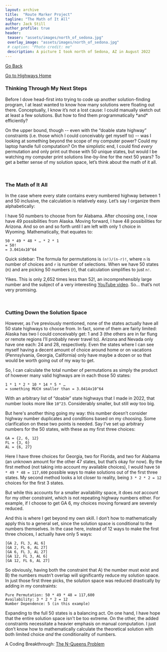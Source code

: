 ```yaml
---
layout: archive
title:  "Route Marker Project"
tagline: "The Math of It All"
author: Jack Still
author_profile: true
header:
 teaser: "assets/images/north_of_sedona.jpg"
 overlay_image: "assets/images/north_of_sedona.jpg"
 # caption: "Photo credit: me"
 description: A picture I took north of Sedona, AZ in August 2022
---
```

<a href="javascript:window.history.back();">Go Back</a>

[Go to Highways Home](/petprojects/route_marker_project/)

<h3 class="archive__subtitle">Thinking Through My Next Steps</h3>
Before I dove head-first into trying to code up another solution-finding program, I at least wanted to know how many solutions were floating out there. Conceptually, I know it’s not a lost cause: I could manually sketch out at least a few solutions. But how to find them programmatically *and* efficiently?

On the upper bound, though -- even with the “doable state highway” constraints (i.e. those which I could conceivably get myself to) -- was I looking at something beyond the scope of my computer power? Could my laptop handle full computation? On the simplistic end, I could find *every* permutation and only print out those with 50 unique states, but would I be watching my computer print solutions line-by-line for the next 50 years? To get a better sense of my solution space, let’s think about the math of it all.

<br>
<h3 class="archive__subtitle">The Math of It All</h3>
In the case where every state contains every numbered highway between 1 and 50 inclusive, the calculation is relatively easy. Let’s say I organize them alphabetically:

I have 50 numbers to choose from for Alabama. After choosing one, I now have 49 possibilities from Alaska. Moving forward, I have 48 possibilities for Arizona. And so on and so forth until I am left with only 1 choice in Wyoming. Mathematically, that equates to:
```
50 * 49 * 48 * … * 2 * 1 
= 50! 
= 3.0414x10^64
```

Quick sidebar: The formula for permutations is ```(n!)/(n-r)!```, where ```n``` is number of choices and ```r``` is number of selections. When we have 50 states (n) and are picking 50 numbers (r), that calculation simplifies to just ```n!```.

Yikes. This is only 2,652 times less than 52!, an incomprehensibly large number and the subject of a very interesting [YouTube video](https://youtu.be/0DSclqnnC2s?si=2WL4STXciM35cV86). So... that’s not very promising.

<br>
<h3 class="archive__subtitle">Cutting Down the Solution Space</h3>
However, as I’ve previously mentioned, none of the states actually have all 50 state highways to choose from. In fact, some of them are fairly limited: Alaska has two I could conceivably get: 1 and 3 (the others are in far flung or remote regions I’ll probably never travel to). Arizona and Nevada only have one each: 24 and 28, respectively. Even the states where I can see myself having a decent amount of choice around home or on vacations (Pennsylvania, Georgia, California) only have maybe a dozen or so that would be worth going out of my way to get. 

So, I can calculate the total number of permutations as simply the product of however many valid highways are in each those 50 states: 
```
1 * 1 * 2 * 10 * 14 * 5 * … 
= something MUCH smaller than = 3.0414x10^64
```

With an arbitrary list of “doable” state highways that I made in 2022, that number looks more like ```10^23```. Considerably smaller, but still *way* too big.

But here's another thing going my way: this number doesn’t consider highway number duplicates and conditions based on my choosing. Some clarification on these two points is needed. Say I’ve set up arbitrary numbers for the 50 states, with these as my first three choices:
```
GA = {2, 6, 12}
FL = {3, 6}
AL = {6, 27}
```

Here I have three choices for Georgia, two for Florida, and two for Alabama (an unknown amount for the other 47 states, but that’s okay for now). By the first method (not taking into account my available choices), I would have ```50 * 49 * 48 = 117,600``` possible ways to make solutions out of the first three states. My second method looks a lot closer to reality, being ```3 * 2 * 2 = 12``` choices for the first 3 states. 

But while this accounts for a smaller availability space, it does *not* account for my other constraint, which is not repeating highway numbers either. For example, if I choose to get GA 6, my choices moving forward are severely reduced. 

And this is where I get beyond my own skill. I don’t how to mathematically apply this to a general set, since the solution space is conditional to the numbers themselves. In the case here, instead of 12 ways to make the first three choices, I actually have only 5 ways:
```
[GA 2, FL 3, AL 6]
[GA 2, FL 6, AL 27]
[GA 6, FL 3, AL 27]
[GA 12, FL 3, AL 6]
[GA 12, FL 6, AL 27]
```

So obviously, having both the constraint that A) the number must exist and B) the numbers mustn’t overlap will significantly reduce my solution space. In just those first three picks, the solution space was reduced drastically by adding in my constraints:
```
Pure Permutation: 50 * 49 * 48 = 117,600
Availability: 3 * 2 * 2 = 12
Number Dependence: 5 (in this example)
```

Expanding to the full 50 states is a balancing act. On one hand, I have hope that the entire solution space isn't be too extreme. On the other, the added constraints necessitate a heavier emphasis on manual computation. I just don’t know how to mathematically calculate the theoretical solution with both limited choice *and* the conditionality of numbers.

A Coding Breakthrough: [The N-Queens Problem](/geography/route_marker_project/n_queens_problem)